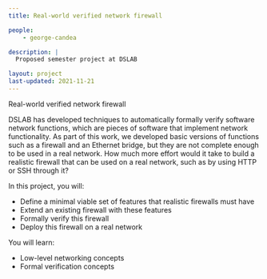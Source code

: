 ```yaml
---
title: Real-world verified network firewall

people:
    - george-candea

description: |
  Proposed semester project at DSLAB

layout: project
last-updated: 2021-11-21
---
```


Real-world verified network firewall

DSLAB has developed techniques to automatically formally verify software network functions, which are pieces of software that implement network functionality. As part of this work, we developed basic versions of functions such as a firewall and an Ethernet bridge, but they are not complete enough to be used in a real network. How much more effort would it take to build a realistic firewall that can be used on a real network, such as by using HTTP or SSH through it?

In this project, you will:

- Define a minimal viable set of features that realistic firewalls must have
- Extend an existing firewall with these features
- Formally verify this firewall
- Deploy this firewall on a real network

You will learn:
 - Low-level networking concepts
 - Formal verification concepts